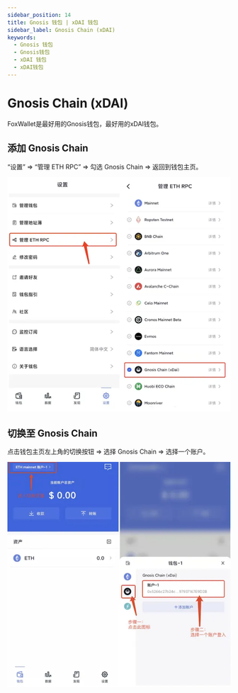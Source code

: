 ```yaml
---
sidebar_position: 14
title: Gnosis 钱包 | xDAI 钱包
sidebar_label: Gnosis Chain (xDAI)
keywords:
  - Gnosis 钱包
  - Gnosis钱包
  - xDAI 钱包
  - xDAI钱包
---
```


# Gnosis Chain (xDAI)

FoxWallet是最好用的Gnosis钱包，最好用的xDAI钱包。

## 添加 Gnosis Chain

“设置” => “管理 ETH RPC” => 勾选 Gnosis Chain => 返回到钱包主页。

![](../img/add-gnosis.webp)

## 切换至 Gnosis Chain

点击钱包主页左上角的切换按钮 => 选择 Gnosis Chain => 选择一个账户。

![](../img/switch-gnosis.webp)